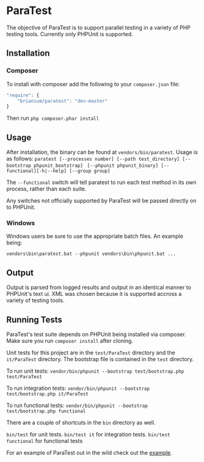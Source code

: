 ParaTest
========
The objective of ParaTest is to support parallel testing in a variety of PHP testing tools. Currently only PHPUnit is supported.

Installation
------------
### Composer ###
To install with composer add the following to your `composer.json` file:
```js
"require": {
    "brianium/paratest": "dev-master"
}
```
Then run `php composer.phar install`

Usage
-----
After installation, the binary can be found at `vendors/bin/paratest`. Usage is as follows:
`paratest [--processes number] [--path test_directory] [--bootstrap phpunit_bootstrap] `
`[--phpunit phpunit_binary] [--functional][-h|--help] [--group group]`

The `--functional` switch will tell paratest to run each test method in its own process, rather than each suite.

Any switches not officially supported by ParaTest will be passed directly on to PHPUnit.

### Windows ###
Windows users be sure to use the appropriate batch files.
An example being:

`vendors\bin\paratest.bat --phpunit vendors\bin\phpunit.bat ...`

Output
------
Output is parsed from logged results and output in an identical manner to PHPUnit's text ui. XML was chosen because it is supported accross a variety of testing tools.

Running Tests
-------------
ParaTest's test suite depends on PHPUnit being installed via composer. Make sure you run `composer install` after cloning.

Unit tests for this project are in the `test/ParaTest` directory and the `it/ParaTest` directory. The bootstrap file is contained in the `test` directory.

To run unit tests:
`vendor/bin/phpunit --bootstrap test/bootstrap.php test/ParaTest`

To run integration tests:
`vendor/bin/phpunit --bootstrap test/bootstrap.php it/ParaTest`

To run functional tests:
`vendor/bin/phpunit --bootstrap test/bootstrap.php functional`

There are a couple of shortcuts in the `bin` directory as well.

`bin/test` for unit tests.
`bin/test it` for integration tests.
`bin/test functional` for functional tests

For an example of ParaTest out in the wild check out the [example](https://github.com/brianium/paratest-selenium).